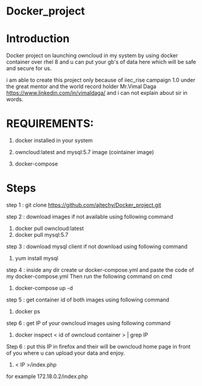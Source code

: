 # Docker_project

# Introduction 
Docker project on launching owncloud in my system by using docker container over rhel 8 and u can put your gb's of data here which will be safe and secure for us.

i am able to create this project only because of iiec_rise campaign 1.0 under the great mentor and the world record holder Mr.Vimal Daga https://www.linkedin.com/in/vimaldaga/ and i can not explain about sir in words.

# REQUIREMENTS:

1. docker installed in your system

2. owncloud:latest  and mysql:5.7 image (cointainer image)

3. docker-compose


# Steps

step 1 : git clone https://github.com/ajtechy/Docker_project.git

step 2 : download images if not available using following command
1.  docker pull owncloud:latest
2.  docker pull mysql:5.7

step 3 : download mysql client if not download using following command
1.  yum install mysql

step 4 : inside any dir create ur docker-compose.yml and paste the code of my docker-compose.yml Then run the following command on cmd
1.  docker-compose up -d
  
step 5 : get container id of both images using following command
1.  docker ps 

step 6 : get IP of your owncloud images using following command
1.  docker inspect < id of owncloud container > | grep IP
  
Step 6 : put this IP in firefox and their will be owncloud home page in front of you where u can upload your data and enjoy. 
1.  < IP >/index.php
  
for example  172.18.0.2/index.php 

